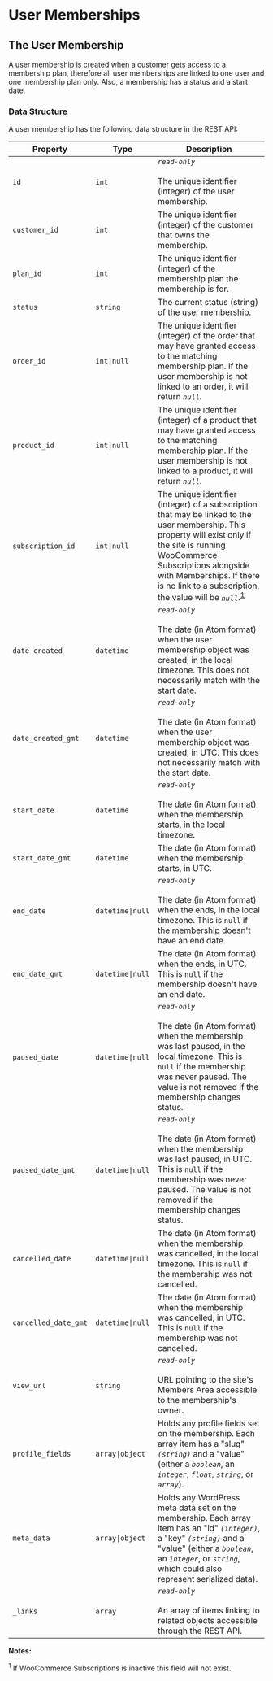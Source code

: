 # User Memberships

## The User Membership

A user membership is created when a customer gets access to a membership plan, therefore all user memberships are linked to one user and one membership plan only. Also, a membership has a status and a start date.  

### Data Structure

A user membership has the following data structure in the REST API:

Property             | Type                            | Description
-------------------- | --------------------------------| -----------
`id`                 | <code>int</code>                | _`read-only`_<br><br>The unique identifier (integer) of the user membership.
`customer_id`        | <code>int</code>                | The unique identifier (integer) of the customer that owns the membership.
`plan_id`            | <code>int</code>                | The unique identifier (integer) of the membership plan the membership is for.
`status`             | <code>string</code>             | The current status (string) of the user membership.
`order_id`           | <code>int&#124;null</code>      | The unique identifier (integer) of the order that may have granted access to the matching membership plan. If the user membership is not linked to an order, it will return _`null`_. 
`product_id`         | <code>int&#124;null</code>      | The unique identifier (integer) of a product that may have granted access to the matching membership plan. If the user membership is not linked to a product, it will return _`null`_.
`subscription_id`    | <code>int&#124;null</code>      | The unique identifier (integer) of a subscription that may be linked to the user membership. This property will exist only if the site is running WooCommerce Subscriptions alongside with Memberships. If there is no link to a subscription, the value will be _`null`_.<sup><a href="#user-membership-data-subscriptions-inactive">1</a></sup>
`date_created`       | <code>datetime</code>           | _`read-only`_<br><br>The date (in Atom format) when the user membership object was created, in the local timezone. This does not necessarily match with the start date.
`date_created_gmt`   | <code>datetime</code>           | _`read-only`_<br><br>The date (in Atom format) when the user membership object was created, in UTC. This does not necessarily match with the start date.
`start_date`         | <code>datetime</code>           | _`read-only`_<br><br>The date (in Atom format) when the membership starts, in the local timezone.
`start_date_gmt`     | <code>datetime</code>           | The date (in Atom format) when the membership starts, in UTC.
`end_date`           | <code>datetime&#124;null</code> | _`read-only`_<br><br>The date (in Atom format) when the ends, in the local timezone. This is `null` if the membership doesn't have an end date.
`end_date_gmt`       | <code>datetime&#124;null</code> | The date (in Atom format) when the ends, in UTC. This is `null` if the membership doesn't have an end date.
`paused_date`        | <code>datetime&#124;null</code> | _`read-only`_<br><br>The date (in Atom format) when the membership was last paused, in the local timezone. This is `null` if the membership was never paused. The value is not removed if the membership changes status.
`paused_date_gmt`    | <code>datetime&#124;null</code> | _`read-only`_<br><br>The date (in Atom format) when the membership was last paused, in UTC. This is `null` if the membership was never paused. The value is not removed if the membership changes status.
`cancelled_date`     | <code>datetime&#124;null</code> | The date (in Atom format) when the membership was cancelled, in the local timezone. This is `null` if the membership was not cancelled. 
`cancelled_date_gmt` | <code>datetime&#124;null</code> | The date (in Atom format) when the membership was cancelled, in UTC. This is `null` if the membership was not cancelled.
`view_url`           | <code>string</code>             | _`read-only`_<br><br>URL pointing to the site's Members Area accessible to the membership's owner.    
`profile_fields`     | <code>array&#124;object</code>  | Holds any profile fields set on the membership. Each array item has a "slug" _`(string)`_ and a "value" (either a _`boolean`_, an _`integer`_, _`float`_, _`string`_, or _`array`_).
`meta_data`          | <code>array&#124;object</code>  | Holds any WordPress meta data set on the membership. Each array item has an "id" _`(integer)`_, a "key" _`(string)`_ and a "value" (either a _`boolean`_, an _`integer`_, or _`string`_, which could also represent serialized data).
`_links`              | <code>array</code>              | _`read-only`_<br><br>An array of items linking to related objects accessible through the REST API.   


**Notes:**

 <sup id="user-membership-data-subscriptions-inactive">1</sup> If WooCommerce Subscriptions is inactive this field will not exist.
